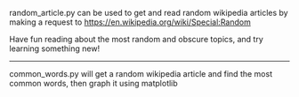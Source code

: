 random_article.py can be used to get and read random wikipedia articles by making a request to https://en.wikipedia.org/wiki/Special:Random

Have fun reading about the most random and obscure topics, and try learning something new!

-----

common_words.py will get a random wikipedia article and find the most common words, then graph it using matplotlib
